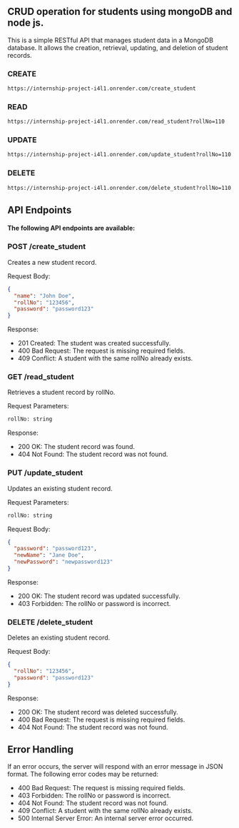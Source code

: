 ## CRUD operation for students using mongoDB and node js.

This is a simple RESTful API that manages student data in a MongoDB database. It allows the creation, retrieval, updating, and deletion of student records.

### CREATE

```bash
https://internship-project-i4l1.onrender.com/create_student
```

### READ

```bash
https://internship-project-i4l1.onrender.com/read_student?rollNo=110
```

### UPDATE

```bash
https://internship-project-i4l1.onrender.com/update_student?rollNo=110
```

### DELETE

```bash
https://internship-project-i4l1.onrender.com/delete_student?rollNo=110
```

## API Endpoints

#### The following API endpoints are available:

### POST /create_student

Creates a new student record.

Request Body:

```json
{
  "name": "John Doe",
  "rollNo": "123456",
  "password": "password123"
}

```

Response:

* 201 Created: The student was created successfully.
* 400 Bad Request: The request is missing required fields.
* 409 Conflict: A student with the same rollNo already exists.


### GET /read_student

Retrieves a student record by rollNo.

Request Parameters:

```bash
rollNo: string
```

Response:

* 200 OK: The student record was found.
* 404 Not Found: The student record was not found.

### PUT /update_student

Updates an existing student record.

Request Parameters:

```bash
rollNo: string
```

Request Body:

```json
{
  "password": "password123",
  "newName": "Jane Doe",
  "newPassword": "newpassword123"
}
```

Response:

* 200 OK: The student record was updated successfully.
* 403 Forbidden: The rollNo or password is incorrect.


### DELETE /delete_student

Deletes an existing student record.

Request Body:

```json
{
  "rollNo": "123456",
  "password": "password123"
}

```

Response:

* 200 OK: The student record was deleted successfully.
* 400 Bad Request: The request is missing required fields.
* 404 Not Found: The student record was not found.

## Error Handling

If an error occurs, the server will respond with an error message in JSON format. The following error codes may be returned:

* 400 Bad Request: The request is missing required fields.
* 403 Forbidden: The rollNo or password is incorrect.
* 404 Not Found: The student record was not found.
* 409 Conflict: A student with the same rollNo already exists.
* 500 Internal Server Error: An internal server error occurred.